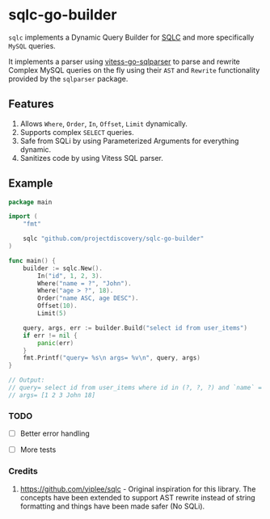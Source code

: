 # sqlc-go-builder

`sqlc` implements a Dynamic Query Builder for [SQLC](https://github.com/kyleconroy/sqlc) and more specifically `MySQL` queries.

It implements a parser using [vitess-go-sqlparser](https://vitess.io/docs/contributing/contributing-to-ast-parser/) to parse and rewrite Complex MySQL queries on the fly using their `AST` and `Rewrite` functionality provided by the `sqlparser` package.

## Features

1. Allows `Where`, `Order`, `In`, `Offset`, `Limit` dynamically.
2. Supports complex `SELECT` queries.
3. Safe from SQLi by using Parameterized Arguments for everything dynamic.
4. Sanitizes code by using Vitess SQL parser.

## Example

```go
package main

import (
	"fmt"

	sqlc "github.com/projectdiscovery/sqlc-go-builder"
)

func main() {
	builder := sqlc.New().
		In("id", 1, 2, 3).
		Where("name = ?", "John").
		Where("age > ?", 18).
		Order("name ASC, age DESC").
		Offset(10).
		Limit(5)

	query, args, err := builder.Build("select id from user_items")
	if err != nil {
		panic(err)
	}
	fmt.Printf("query= %s\n args= %v\n", query, args)
}

// Output:
// query= select id from user_items where id in (?, ?, ?) and `name` = ? and age > ? order by `name` asc, age desc limit 10, 5
// args= [1 2 3 John 18]
```

### TODO

- [ ] Better error handling
- [ ] More tests


### Credits

1. https://github.com/yiplee/sqlc - Original inspiration for this library. The concepts have been extended to support AST rewrite instead of string formatting and things have been made safer (No SQLi).